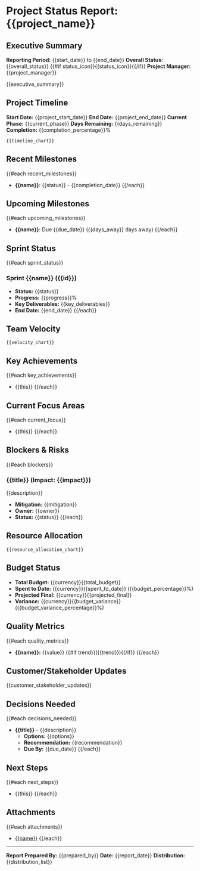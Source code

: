 # Project Status Report: {{project_name}}

## Executive Summary
**Reporting Period:** {{start_date}} to {{end_date}}
**Overall Status:** {{overall_status}} {{#if status_icon}}{{status_icon}}{{/if}}
**Project Manager:** {{project_manager}}

{{executive_summary}}

## Project Timeline
**Start Date:** {{project_start_date}}
**End Date:** {{project_end_date}}
**Current Phase:** {{current_phase}}
**Days Remaining:** {{days_remaining}}
**Completion:** {{completion_percentage}}%

```
{{timeline_chart}}
```

## Recent Milestones
{{#each recent_milestones}}
- **{{name}}**: {{status}} - {{completion_date}}
{{/each}}

## Upcoming Milestones
{{#each upcoming_milestones}}
- **{{name}}**: Due {{due_date}} ({{days_away}} days away)
{{/each}}

## Sprint Status
{{#each sprint_status}}
### Sprint {{name}} ({{id}})
- **Status:** {{status}}
- **Progress:** {{progress}}%
- **Key Deliverables:** {{key_deliverables}}
- **End Date:** {{end_date}}
{{/each}}

## Team Velocity
```
{{velocity_chart}}
```

## Key Achievements
{{#each key_achievements}}
- {{this}}
{{/each}}

## Current Focus Areas
{{#each current_focus}}
- {{this}}
{{/each}}

## Blockers & Risks
{{#each blockers}}
### {{title}} (Impact: {{impact}})
{{description}}
- **Mitigation:** {{mitigation}}
- **Owner:** {{owner}}
- **Status:** {{status}}
{{/each}}

## Resource Allocation
```
{{resource_allocation_chart}}
```

## Budget Status
- **Total Budget:** {{currency}}{{total_budget}}
- **Spent to Date:** {{currency}}{{spent_to_date}} ({{budget_percentage}}%)
- **Projected Final:** {{currency}}{{projected_final}}
- **Variance:** {{currency}}{{budget_variance}} ({{budget_variance_percentage}}%)

## Quality Metrics
{{#each quality_metrics}}
- **{{name}}:** {{value}} {{#if trend}}({{trend}}){{/if}}
{{/each}}

## Customer/Stakeholder Updates
{{customer_stakeholder_updates}}

## Decisions Needed
{{#each decisions_needed}}
- **{{title}}** - {{description}}
  - **Options:** {{options}}
  - **Recommendation:** {{recommendation}}
  - **Due By:** {{due_date}}
{{/each}}

## Next Steps
{{#each next_steps}}
- {{this}}
{{/each}}

## Attachments
{{#each attachments}}
- [{{name}}]({{url}})
{{/each}}

---
**Report Prepared By:** {{prepared_by}}
**Date:** {{report_date}}
**Distribution:** {{distribution_list}} 